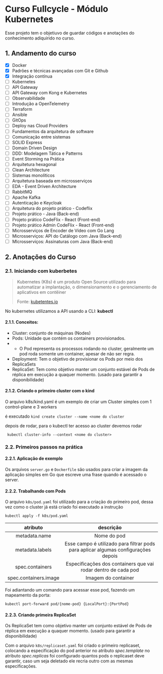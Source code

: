# Curso Fullcycle - Módulo Kubernetes

Esse projeto tem o objetiuvo de guardar códigos e anotações do conhecimento adiquirido no curso.

## 1. Andamento do curso

- [x] Docker
- [x] Padrões e técnicas avançadas com Git e Github
- [x] Integração contínua
- [ ] Kubernetes
- [ ] API Gateway
- [ ] API Gateway com Kong e Kubernetes
- [ ] Observabilidade
- [ ] Introdução a OpenTelemetry
- [ ] Terraform
- [ ] Ansible
- [ ] GitOps
- [ ] Deploy nas Cloud Providers
- [ ] Fundamentos da arquitetura de software
- [ ] Comunicação entre sistemas
- [ ] SOLID Express
- [ ] Domain Driven Design
- [ ] DDD: Modelagem Tática e Patterns
- [ ] Event Storming na Prática
- [ ] Arquitetura hexagonal
- [ ] Clean Architecture
- [ ] Sistemas monolíticos
- [ ] Arquitetura baseada em microsserviços
- [ ] EDA - Event Driven Architecture
- [ ] RabbitMQ
- [ ] Apache Kafka
- [ ] Autenticação e Keycloak
- [ ] Arquitetura do projeto prático - Codeflix
- [ ] Projeto prático - Java (Back-end)
- [ ] Projeto prático CodeFlix - React (Front-end)
- [ ] Projeto prático Admin CodeFlix - React (Front-end)
- [ ] Microsserviços de Encoder de Vídeo com Go Lang
- [ ] Microsserviços: API do Catálogo com Java (Back-end)
- [ ] MIcrosserviços: Assinaturas com Java (Back-end)

## 2. Anotações do Curso
### 2.1. Iniciando com kuberbetes


> Kubernetes (K8s) é um produto Open Source utilizado para automatizar a implantação, o dimensionamento e o gerenciamento de aplicativos em contêiner
>
> Fonte: [kubetentes.io](https://kubernetes.io/pt-br/)

No kubernetes utilizamos a API usando a CLI: **kubectl**


#### 2.1.1. Conceitos:
- Cluster: conjunto de máquinas (Nodes)
- Pods: Unidade que contém os containers provisionados.
- - O Pod representa os processos rodando no cluster, geralmente um pod roda somente um container, apesar de não ser regra.
- Deployment: Tem o objetivo de provisionar os Pods por meio dos ReplicaSets
- ReplicaSet: Tem como objetivo manter um conjunto estável de Pods de réplica em execução a quaquer momento. (usado para garantir a disponibilidade)

#### 2.1.2. Criando o primeiro cluster com o kind

O arquivo k8s/kind.yaml é um exemplo de criar um Cluster simples com 1 control-plane e 3 workers

é executado `kind create cluster --name <nome do cluster`

depois de rodar, para o kubectl ter acesso ao cluster devemos rodar
``` shell
 kubectl cluster-info --context <nome do cluster>
```

### 2.2. Primeiros passos na prática
#### 2.2.1. Aplicação de exemplo

Os arquivos `server.go` e `Dockerfile` são usados para criar a imagem da aplicação simples em Go que escreve uma frase quando é acessado o server.

#### 2.2.2. Trabalhando com Pods

O arquivo `k8s/pod.yaml` foi utilizado para a criação do primeiro pod, dessa vez como o cluster já está criado foi executado a instrução 

``` shell
kubectl apply -f k8s/pod.yaml
```


| atributo | descrição    |
| :-----: | :---:  |
| metadata.name | Nome do pod|
| metadata.labels | Esse campo é utilizado para filtrar pods para aplicar algumas configurações depois|
| spec.containers | Especificações dos containers que vai rodar dentro de cada pod|
| spec.containers.image | Imagem do container|

Foi adiantando um comando para acessar esse pod, fazendo um mapeamento da porta:

```shell
kubectl port-forward pod/{nome-pod} {LocalPort}:{PortPod}
```

#### 2.2.3. Criando primeira ReplicaSet

Os ReplicaSet tem como objetivo manter um conjunto estável de Pods de réplica em execução a quaquer momento. (usado para garantir a disponibilidade)

Com o arquivo `k8s/replicaset.yaml` foi criado o primeiro replicaset, colocando a especificação do pod anterior no atributo *spec.template* no atributo *spec.replicas* foi configurado quantos pods o replicaset deve garantir, caso um seja deletado ele recria outro com as mesmas especificações.